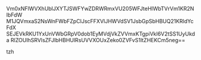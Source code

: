 Vm0xNFlWVXhUblJXYTJSWFYwZDRWRmxVU205WFJteHlWbTVrVm1KR2NIbFdW
M1JQVmxaS2NsWnFWbFZpClJscFFXVlJHWVdSV1JsbGpSbHBUQ21KRldYcFdX
SEJEVkRKU1YxUnVWbGRpV0dob1EyMVdjVkZVVmxKTgpiVkl6V2tSS1UyUkda
RlZOUlhSRVlsZFJlbHBHUlRsUVVXOUxZeko0ZVFvS1ltZHEKCm5neg==

tzh